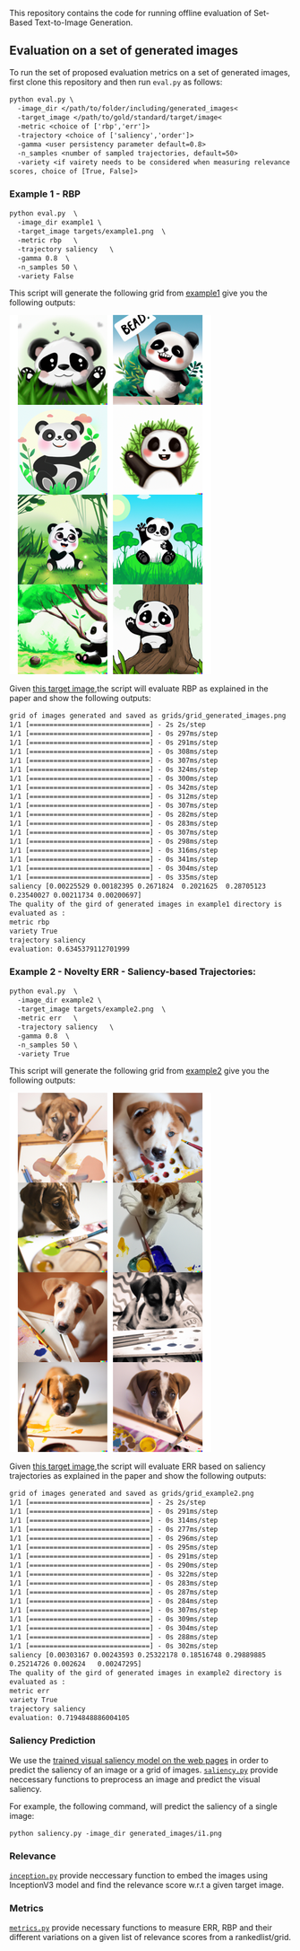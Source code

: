 This repository contains the code for running offline evaluation of Set-Based Text-to-Image Generation.

## Evaluation on a set of generated images
To run the set of proposed evaluation metrics on a set of generated images, first clone this repository and then run  ```eval.py``` as follows:

```
python eval.py \ 
  -image_dir </path/to/folder/including/generated_images< 
  -target_image </path/to/gold/standard/target/image<
  -metric <choice of ['rbp','err']>
  -trajectory <choice of ['saliency','order']>
  -gamma <user persistency parameter default=0.8>
  -n_samples <number of sampled trajectories, default=50>
  -variety <if vairety needs to be considered when measuring relevance scores, choice of [True, False]>
```
### Example 1 - RBP 
```
python eval.py  \
  -image_dir example1 \
  -target_image targets/example1.png  \
  -metric rbp   \
  -trajectory saliency   \
  -gamma 0.8  \
  -n_samples 50 \
  -variety False
```
This script will generate the following grid from [example1](https://github.com/Narabzad/Set-Based-Text-to-ImageGeneration/tree/main/generated_images) give you the following outputs:

![alt text](https://github.com/Narabzad/Set-Based-Text-to-ImageGeneration/blob/main/grids/grid_example1.png)

Given [this target image](https://github.com/Narabzad/Set-Based-Text-to-ImageGeneration/blob/main/targets/example1.png),the script will evaluate RBP as explained in the paper and show the following outputs:

```
grid of images generated and saved as grids/grid_generated_images.png
1/1 [==============================] - 2s 2s/step
1/1 [==============================] - 0s 297ms/step
1/1 [==============================] - 0s 291ms/step
1/1 [==============================] - 0s 308ms/step
1/1 [==============================] - 0s 307ms/step
1/1 [==============================] - 0s 324ms/step
1/1 [==============================] - 0s 300ms/step
1/1 [==============================] - 0s 342ms/step
1/1 [==============================] - 0s 312ms/step
1/1 [==============================] - 0s 307ms/step
1/1 [==============================] - 0s 282ms/step
1/1 [==============================] - 0s 283ms/step
1/1 [==============================] - 0s 307ms/step
1/1 [==============================] - 0s 298ms/step
1/1 [==============================] - 0s 316ms/step
1/1 [==============================] - 0s 341ms/step
1/1 [==============================] - 0s 304ms/step
1/1 [==============================] - 0s 335ms/step
saliency [0.00225529 0.00182395 0.2671824  0.2021625  0.28705123 0.23540027 0.00211734 0.00200697]
The quality of the gird of generated images in example1 directory is evaluated as :
metric rbp
variety True
trajectory saliency
evaluation: 0.6345379112701999
```

### Example 2 - Novelty ERR - Saliency-based Trajectories:
```
python eval.py  \
  -image_dir example2 \
  -target_image targets/example2.png  \
  -metric err   \
  -trajectory saliency   \
  -gamma 0.8  \
  -n_samples 50 \
  -variety True
```
 This script will generate the following grid from [example2](https://github.com/Narabzad/Set-Based-Text-to-ImageGeneration/tree/main/generated_images) give you the following outputs:

![alt text](https://github.com/Narabzad/Set-Based-Text-to-ImageGeneration/blob/main/grids/grid_example2.png)

Given [this target image](https://github.com/Narabzad/Set-Based-Text-to-ImageGeneration/blob/main/targets/example2.png),the script will evaluate ERR based on saliency trajectories as explained in the paper and show the following outputs:

```
grid of images generated and saved as grids/grid_example2.png
1/1 [==============================] - 2s 2s/step
1/1 [==============================] - 0s 291ms/step
1/1 [==============================] - 0s 314ms/step
1/1 [==============================] - 0s 277ms/step
1/1 [==============================] - 0s 296ms/step
1/1 [==============================] - 0s 295ms/step
1/1 [==============================] - 0s 291ms/step
1/1 [==============================] - 0s 290ms/step
1/1 [==============================] - 0s 322ms/step
1/1 [==============================] - 0s 283ms/step
1/1 [==============================] - 0s 287ms/step
1/1 [==============================] - 0s 284ms/step
1/1 [==============================] - 0s 307ms/step
1/1 [==============================] - 0s 309ms/step
1/1 [==============================] - 0s 304ms/step
1/1 [==============================] - 0s 288ms/step
1/1 [==============================] - 0s 302ms/step
saliency [0.00303167 0.00243593 0.25322178 0.18516748 0.29889885 0.25214726 0.002624   0.00247295]
The quality of the gird of generated images in example2 directory is evaluated as :
metric err
variety True
trajectory saliency
evaluation: 0.7194848886004105
```
### Saliency Prediction
We use the [trained visual saliency model on the web pages](https://github.com/Narabzad/Set-Based-Text-to-ImageGeneration/tree/main/webpage_stonybrook_baseline) in order to predict the saliency of an image or a grid of images.
[```saliency.py```](https://github.com/Narabzad/Set-Based-Text-to-ImageGeneration/blob/main/saliency.py) provide neccessary functions to preprocess an image and predict the visual saliency.

For example, the following command, will predict the saliency of a single image:

```  
python saliency.py -image_dir generated_images/i1.png
```

### Relevance
[```inception.py```](https://github.com/Narabzad/Set-Based-Text-to-ImageGeneration/blob/main/inception.py) provide neccessary function to embed the images using InceptionV3 model and find the relevance score w.r.t a given target image. 

### Metrics
[```metrics.py```](https://github.com/Narabzad/Set-Based-Text-to-ImageGeneration/blob/main/metrics.py) provide necessary functions to measure ERR, RBP and their different variations on a given list of relevance scores from a rankedlist/grid. 

